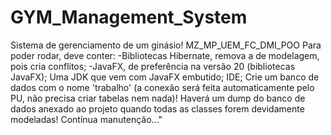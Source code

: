 # GYM_Management_System
Sistema de gerenciamento de um ginásio! MZ_MP_UEM_FC_DMI_POO
Para poder rodar, deve conter:
-Bibliotecas Hibernate, remova a de modelagem, pois cria conflitos;
-JavaFX, de preferência na versão 20 (bibliotecas JavaFX);
Uma JDK que vem com JavaFX embutido;
IDE;
Crie um banco de dados com o nome 'trabalho' (a conexão será feita automaticamente pelo PU, não precisa criar tabelas nem nada)!
Haverá um dump do banco de dados anexado ao projeto quando todas as classes forem devidamente modeladas!
Contínua manutenção..."
